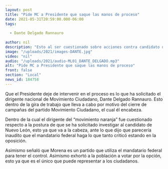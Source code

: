 ```yaml
---
layout: post
title: "Pide MC a Presidente que saque las manos de proceso"
date: 2021-05-31T20:59:00.000-06:00
tags:
  
  - Dante Delgado Rannauro
  
author: nil
description: "Esto al ser cuestionado sobre acciones contra candidato de Nuevo León. "
image: "/uploads/2021/images-DANTE.jpg"
video: "nil"
audio: "/uploads/2021/audio-ML01_DANTE_DELGADO.mp3"
alt: "Pide MC a Presidente que saque las manos de proceso"
front: false
section: "Local"
news_id: 184758
---
```


Que el Presidente deje de intervenir en el proceso es lo que ha solicitado el dirigente nacional de Movimiento Ciudadano, Dante Delgado Rannauro. Esto dentro de la gira de trabajo que lleva a cabo por motivo del cierre de campañas del partido Movimiento Ciudadano, el cual él encabeza.

Dentro de la cual el dirigente del “movimiento naranja” fue cuestionado respecto a la postura de que se ha solicitado investigar al candidato de Nuevo León, esto ya que va a la cabeza, ante lo que dijo que parecería inaudito que el mandatario federal haga lo que tanto criticó estando en la oposición.

Asimismo señaló que Morena es un partido que utiliza el mandatario federal para tener el control. Asimismo exhortó a la población a votar por la opción, esto ya que es el único que puede representar a los ciudadanos.

